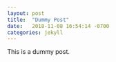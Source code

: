 ```yaml
---
layout: post
title:  "Dummy Post"
date:   2018-11-08 16:54:14 -0700
categories: jekyll
---
```

This is a dummy post.
